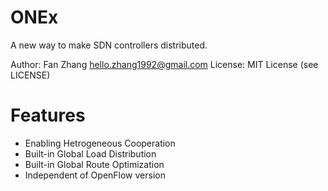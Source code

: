 ONEx
======
A new way to make SDN controllers distributed.

Author: Fan Zhang <hello.zhang1992@gmail.com>
License: MIT License (see LICENSE)

Features
==========

- Enabling Hetrogeneous Cooperation
- Built-in Global Load Distribution
- Built-in Global Route Optimization
- Independent of OpenFlow version 


